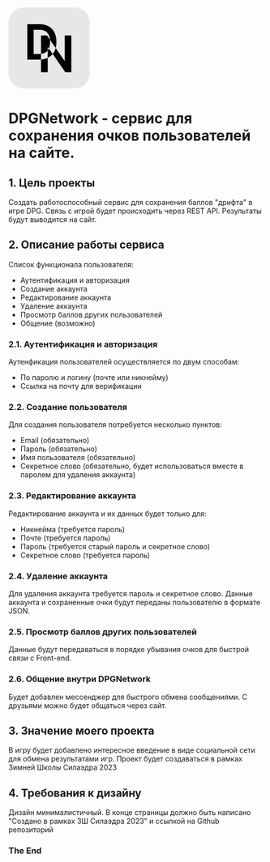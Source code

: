 <img src="images/logo.png" />

# DPGNetwork - сервис для сохранения очков пользователей на сайте.

## 1. Цель проекты

Создать работоспособный сервис для сохранения баллов "дрифта" в игре DPG.
Связь с игрой будет происходить через REST API.
Результаты будут выводится на сайт.

## 2. Описание работы сервиса

Список функционала пользователя:
- Аутентификация и авторизация
- Создание аккаунта
- Редактирование аккаунта
- Удаление аккаунта
- Просмотр баллов других пользователей
- Общение (возможно)

### 2.1. Аутентификация и авторизация

Аутенфикация пользователей осуществляется по двум способам:
- По паролю и логину (почте или никнейму)
- Ссылка на почту для верификации


### 2.2. Создание пользователя

Для создания пользователя потребуется несколько пунктов:

- Email (обязательно)
- Пароль (обязательно)
- Имя пользователя (обязательно)
- Секретное слово (обязательно, будет использоваться вместе в паролем для удаления аккаунта)

### 2.3. Редактирование аккаунта

Редактирование аккаунта и их данных будет только для:

- Никнейма (требуется пароль)
- Почте (требуется пароль)
- Пароль (требуется старый пароль и секретное слово)
- Секретное слово (требуется пароль)

### 2.4. Удаление аккаунта

Для удаления аккаунта требуется пароль и секретное слово.
Данные аккаунта и сохраненные очки будут переданы пользователю в формате JSON.

### 2.5. Просмотр баллов других пользователей

Данные будут передаваться в порядке убывания очков для быстрой связи с Front-end.

### 2.6. Общение внутри DPGNetwork

Будет добавлен мессенджер для быстрого обмена сообщениями.
С друзьями можно будет общаться через сайт.

## 3. Значение моего проекта

В игру будет добавлено интересное введение в виде социальной сети для обмена результатами игр. Проект будет создаваться в рамках Зимней Школы Силаэдра 2023

## 4. Требования к дизайну

Дизайн минималистичный. В конце страницы должно быть написано "Создано в рамках ЗШ Силаэдра 2023" и ссылкой на Github репозиторий

### The End
